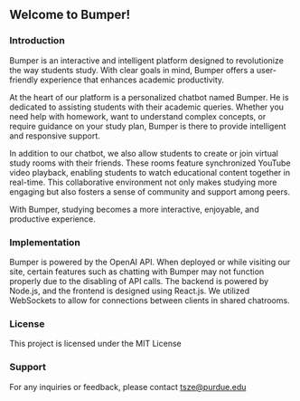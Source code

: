 ## Welcome to Bumper!

### Introduction

Bumper is an interactive and intelligent platform designed to revolutionize the way students study. With clear goals in mind, Bumper offers a user-friendly experience that enhances academic productivity.

At the heart of our platform is a personalized chatbot named Bumper. He is dedicated to assisting students with their academic queries. Whether you need help with homework, want to understand complex concepts, or require guidance on your study plan, Bumper is there to provide intelligent and responsive support.

In addition to our chatbot, we also allow students to create or join virtual study rooms with their friends. These rooms feature synchronized YouTube video playback, enabling students to watch educational content together in real-time. This collaborative environment not only makes studying more engaging but also fosters a sense of community and support among peers.

With Bumper, studying becomes a more interactive, enjoyable, and productive experience.

### Implementation

Bumper is powered by the OpenAI API. When deployed or while visiting our site, certain features such as chatting with Bumper may not function properly due to the disabling of API calls. The backend is powered by Node.js, and the frontend is designed using React.js. We utilized WebSockets to allow for connections between clients in shared chatrooms.

### License

This project is licensed under the MIT License

### Support

For any inquiries or feedback, please contact tsze@purdue.edu
